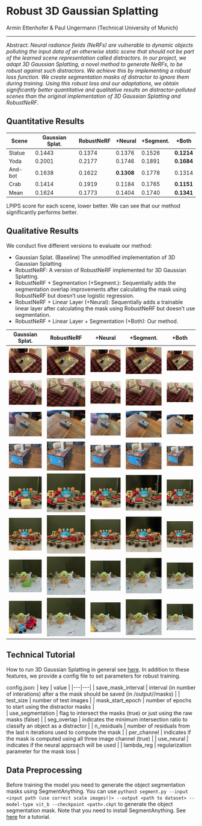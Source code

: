 # Robust 3D Gaussian Splatting
Armin Ettenhofer & Paul Ungermann (Technical University of Munich)

---

Abstract: <i>Neural radiance fields (NeRFs) are vulnerable to dynamic objects polluting the input data of an otherwise static scene that should not be part of the learned scene representation called distractors. In our project, we adapt 3D Gaussian Splatting, a novel method to generate NeRFs, to be robust against such distractors. We achieve this by implementing a robust loss function. We create segmentation masks of distractor to ignore them during training. Using this robust loss and our adaptations, we obtain significantly better quantitative and qualitative results on distractor-polluted scenes than the original implementation of 3D Gaussian Splatting and RobustNeRF. </i>

## Quantitative Results

|Scene|Gaussian Splat.|RobustNeRF|+Neural|+Segment.|+Both|
|---|---|---|---|---|---|
|Statue|0.1443|0.1374|0.1376|0.1526|<b>0.1214</b>|
|Yoda|0.2001|0.2177|0.1746|0.1891|<b>0.1684</b>|
|And-bot|0.1638|0.1622|<b>0.1308</b>|0.1778|0.1314|
|Crab|0.1414|0.1919|0.1184|0.1765|<b>0.1151</b>|
|Mean|0.1624|0.1773|0.1404|0.1740|<b>0.1341</b>|

LPIPS score for each scene, lower better. We can see that our method significantly performs better.
        

        

## Qualitative Results
We conduct five different versions to evaluate our method:
- Gaussian Splat. (Baseline) 
The unmodified implementation of 3D Gaussian Splatting
- RobustNeRF: 
A version of RobustNeRF implemented for 3D Gaussian Splatting.
- RobustNeRF + Segmentation (+Segment.): 
Sequentially adds the segmentation overlap improvements after calculating the mask using RobustNeRF but doesn’t use logistic regression.
- RobustNeRF + Linear Layer (+Neural): 
Sequentially adds a trainable linear layer after calculating the mask using RobustNeRF but doesn’t use segmentation.
- RobustNeRF + Linear Layer + Segmentation (+Both):
Our method.

|Gaussian Splat.|RobustNeRF|+Neural|+Segment.|+Both|
|---|---|---|---|---|
| <img src="/assets/images/and_bot/baseline.png" width="150"/>| <img src="/assets/images/and_bot/robust.png" width="150"/> | <img src="/assets/images/and_bot/neural.png" width="150"/> | <img src="/assets/images/and_bot/seg.png" width="150"/> | <img src="/assets/images/and_bot/both.png" width="150"/> |
| <img src="/assets/images/and_bot_2/baseline.png" width="150"/>| <img src="/assets/images/and_bot_2/robust.png" width="150"/> | <img src="/assets/images/and_bot_2/neural.png" width="150"/> | <img src="/assets/images/and_bot_2/seg.png" width="150"/> | <img src="/assets/images/and_bot_2/both.png" width="150"/> |
| <img src="/assets/images/balloon/baseline.png" width="150"/>| <img src="/assets/images/balloon/robust.png" width="150"/> | <img src="/assets/images/balloon/neural.png" width="150"/> | <img src="/assets/images/balloon/seg.png" width="150"/> | <img src="/assets/images/balloon/both.png" width="150"/> |
| <img src="/assets/images/balloon_2/baseline.png" width="150"/>| <img src="/assets/images/balloon_2/robust.png" width="150"/> | <img src="/assets/images/balloon_2/neural.png" width="150"/> | <img src="/assets/images/balloon_2/seg.png" width="150"/> | <img src="/assets/images/balloon_2/both.png" width="150"/> |
| <img src="/assets/images/crab/baseline.png" width="150"/>| <img src="/assets/images/crab/robust.png" width="150"/> | <img src="/assets/images/crab/neural.png" width="150"/> | <img src="/assets/images/crab/seg.png" width="150"/> | <img src="/assets/images/crab/both.png" width="150"/> |
| <img src="/assets/images/crab_2/baseline.png" width="150"/>| <img src="/assets/images/crab_2/robust.png" width="150"/> | <img src="/assets/images/crab_2/neural.png" width="150"/> | <img src="/assets/images/crab_2/seg.png" width="150"/> | <img src="/assets/images/crab_2/both.png" width="150"/> |
| <img src="/assets/images/yoda/baseline.png" width="150"/>| <img src="/assets/images/yoda/robust.png" width="150"/> | <img src="/assets/images/yoda/neural.png" width="150"/> | <img src="/assets/images/yoda/seg.png" width="150"/> | <img src="/assets/images/yoda/both.png" width="150"/> |
| <img src="/assets/images/yoda_2/baseline.png" width="150"/>| <img src="/assets/images/yoda_2/robust.png" width="150"/> | <img src="/assets/images/yoda_2/neural.png" width="150"/> | <img src="/assets/images/yoda_2/seg.png" width="150"/> | <img src="/assets/images/yoda_2/both.png" width="150"/> |


## Technical Tutorial
How to run 3D Gaussian Splatting in general see [here](https://github.com/graphdeco-inria/gaussian-splatting). In addition to these features, we provide a config file to set parameters for robust training. 

config.json:
|  key | value  | 
|---|---|
| save_mask_interval | interval (in number of interations) after a the mask should be saved (in /output/<model>/masks)  | 
|  test_size |  number of test images | 
|  mask_start_epoch |  number of epochs to start using the distractor masks |  
| use_segmentation | flag to intersect the masks (true) or just using the raw masks (false) |
| seg_overlap | indicates the minimum intersection ratio to classify an object as a distractor |
| n_residuals | number of residuals from the last n iterations used to compute the mask |
| per_channel | indicates if the mask is computed using all three image channel (true) |
| use_neural | indicates if the neural approach will be used |
| lambda_reg | regularization parameter for the mask loss |

## Data Preprocessing
Before training the model you need to generate the object segmentation masks using SegmentAnything. You can use ```python3 segment.py --input <input path (use correct scale images!)> --output <path to dataset> --model-type vit_b --checkpoint <path>.ckpt``` to generate the object segmentation mask. Note that you need to install SegmentAnything. See [here](https://github.com/facebookresearch/segment-anything) for a tutorial.
